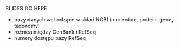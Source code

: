 SLIDES GO HERE

- bazy danych wchodzące w skład NCBI (nucleotide, protein, gene, taxonomy)
- różnica między GenBank i RefSeq
- numery dostępu bazy RefSeq